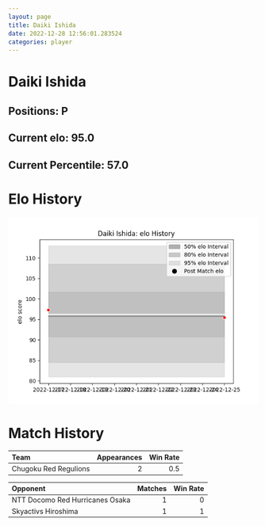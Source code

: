 ```yaml
---  
layout: page  
title: Daiki Ishida  
date: 2022-12-28 12:56:01.283524  
categories: player  
---
```

# Daiki Ishida

## Positions: P

## Current elo: 95.0

## Current Percentile: 57.0

# Elo History


![elo history](history_DaikiIshida.png)
# Match History


| Team                  |   Appearances |   Win Rate |
|:----------------------|--------------:|-----------:|
| Chugoku Red Regulions |             2 |        0.5 |

| Opponent                        |   Matches |   Win Rate |
|:--------------------------------|----------:|-----------:|
| NTT Docomo Red Hurricanes Osaka |         1 |          0 |
| Skyactivs Hiroshima             |         1 |          1 |